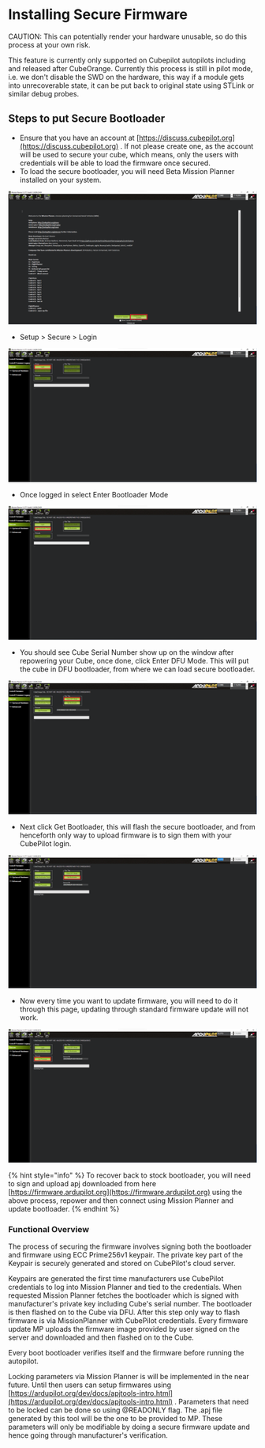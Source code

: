 # Installing Secure Firmware

CAUTION: This can potentially render your hardware unusable, so do this process at your own risk.



This feature is currently only supported on Cubepilot autopilots including and released after CubeOrange. Currently this process is still in pilot mode, i.e. we don't disable the SWD on the hardware, this way if a module gets into unrecoverable state, it can be put back to original state using STLink or similar debug probes.

## Steps to put Secure Bootloader

* Ensure that you have an account at [https://discuss.cubepilot.org](https://discuss.cubepilot.org) . If not please create one, as the account will be used to secure your cube, which means, only the users with credentials will be able to load the firmware once secured.
* To load the secure bootloader, you will need Beta Mission Planner installed on your system.

![](<../../.gitbook/assets/image (3) (1) (1).png>)

* &#x20;Setup > Secure > Login

![](<../../.gitbook/assets/image (18).png>)

* Once logged in select Enter Bootloader Mode

![](<../../.gitbook/assets/image (15).png>)

* You should see Cube Serial Number show up on the window after repowering your Cube, once done, click Enter DFU Mode. This will put the cube in DFU bootloader, from where we can load secure bootloader.

![](<../../.gitbook/assets/image (21).png>)

* Next click Get Bootloader, this will flash the secure bootloader, and from henceforth only way to upload firmware is to sign them with your CubePilot login.

![](<../../.gitbook/assets/image (9).png>)

* Now every time you want to update firmware, you will need to do it through this page, updating through standard firmware update will not work.

![](<../../.gitbook/assets/image (4).png>)

{% hint style="info" %}
To recover back to stock bootloader, you will need to sign and upload apj downloaded from here [https://firmware.ardupilot.org](https://firmware.ardupilot.org) using the above process, repower and then connect using Mission Planner and update bootloader.
{% endhint %}

### Functional Overview

The process of securing the firmware involves signing both the bootloader and firmware using ECC Prime256v1 keypair. The private key part of the Keypair is securely generated and stored on CubePilot's cloud server.&#x20;

Keypairs are generated the first time manufacturers use CubePilot credentials to log into Mission Planner and tied to the credentials. When requested Mission Planner fetches the bootloader which is signed with manufacturer's private key including Cube's serial number. The bootloader is then flashed on to the Cube via DFU. After this step only way to flash firmware is via MissionPlanner with CubePilot credentials. Every firmware update MP uploads the firmware image provided by user signed on the server and downloaded and then flashed on to the Cube.

Every boot bootloader verifies itself and the firmware before running the autopilot.

Locking parameters via Mission Planner is will be implemented in the near future. Until then users can setup firmwares using [https://ardupilot.org/dev/docs/apjtools-intro.html](https://ardupilot.org/dev/docs/apjtools-intro.html) . Parameters that need to be locked can be done so using @READONLY flag. The .apj file generated by this tool will be the one to be provided to MP. These parameters will only be modifiable by doing a secure firmware update and hence going through manufacturer's verification.
